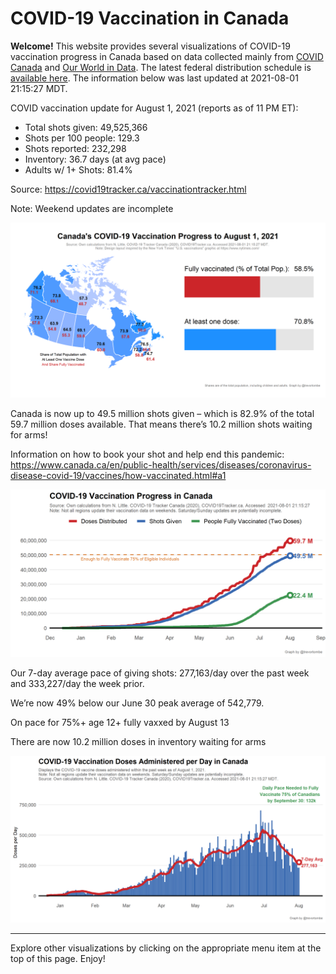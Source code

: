COVID-19 Vaccination in Canada
==============================

**Welcome!** This website provides several visualizations of COVID-19
vaccination progress in Canada based on data collected mainly from
[COVID Canada](https://covid19tracker.ca/vaccinationtracker.html) and
[Our World in Data](https://ourworldindata.org/covid-vaccinations). The
latest federal distribution schedule is [available
here](https://www.canada.ca/en/public-health/services/diseases/2019-novel-coronavirus-infection/prevention-risks/covid-19-vaccine-treatment/vaccine-rollout.html).
The information below was last updated at 2021-08-01 21:15:27 MDT.

COVID vaccination update for August 1, 2021 (reports as of 11 PM ET):

-   Total shots given: 49,525,366
-   Shots per 100 people: 129.3
-   Shots reported: 232,298
-   Inventory: 36.7 days (at avg pace)
-   Adults w/ 1+ Shots: 81.4%

Source:
<a href="https://covid19tracker.ca/vaccinationtracker.html" class="uri">https://covid19tracker.ca/vaccinationtracker.html</a>

Note: Weekend updates are incomplete

![](Plots/plot_main.png)

Canada is now up to 49.5 million shots given – which is 82.9% of the
total 59.7 million doses available. That means there’s 10.2 million
shots waiting for arms!

Information on how to book your shot and help end this pandemic:
<a href="https://www.canada.ca/en/public-health/services/diseases/coronavirus-disease-covid-19/vaccines/how-vaccinated.html#a1" class="uri">https://www.canada.ca/en/public-health/services/diseases/coronavirus-disease-covid-19/vaccines/how-vaccinated.html#a1</a>

![](Plots/plot_total.png)

Our 7-day average pace of giving shots: 277,163/day over the past week
and 333,227/day the week prior.

We’re now 49% below our June 30 peak average of 542,779.

On pace for 75%+ age 12+ fully vaxxed by August 13

There are now 10.2 million doses in inventory waiting for arms

![](Plots/pace_national.png)

------------------------------------------------------------------------

Explore other visualizations by clicking on the appropriate menu item at
the top of this page. Enjoy!
